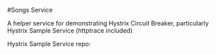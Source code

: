 #Songs Service

A helper service for demonstrating Hystrix Circuit Breaker, particularly Hystrix Sample Service
(httptrace included)

Hystrix Sample Service repo:
